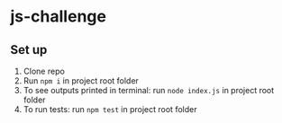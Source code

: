 # js-challenge

## Set up
1. Clone repo
2. Run `npm i` in project root folder
3. To see outputs printed in terminal: run `node index.js` in project root folder
4. To run tests: run `npm test` in project root folder
